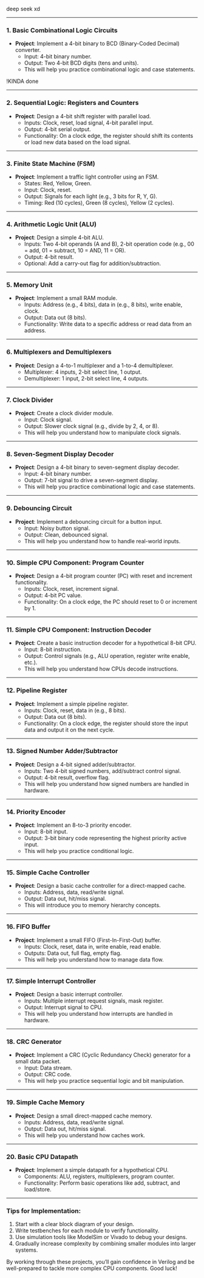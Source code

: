 deep seek xd

---

### **1. Basic Combinational Logic Circuits**
- **Project**: Implement a 4-bit binary to BCD (Binary-Coded Decimal) converter.
  - Input: 4-bit binary number.
  - Output: Two 4-bit BCD digits (tens and units).
  - This will help you practice combinational logic and case statements.


!KINDA done

---

### **2. Sequential Logic: Registers and Counters**
- **Project**: Design a 4-bit shift register with parallel load.
  - Inputs: Clock, reset, load signal, 4-bit parallel input.
  - Output: 4-bit serial output.
  - Functionality: On a clock edge, the register should shift its contents or load new data based on the load signal.

---

### **3. Finite State Machine (FSM)**
- **Project**: Implement a traffic light controller using an FSM.
  - States: Red, Yellow, Green.
  - Input: Clock, reset.
  - Output: Signals for each light (e.g., 3 bits for R, Y, G).
  - Timing: Red (10 cycles), Green (8 cycles), Yellow (2 cycles).

---

### **4. Arithmetic Logic Unit (ALU)**
- **Project**: Design a simple 4-bit ALU.
  - Inputs: Two 4-bit operands (A and B), 2-bit operation code (e.g., 00 = add, 01 = subtract, 10 = AND, 11 = OR).
  - Output: 4-bit result.
  - Optional: Add a carry-out flag for addition/subtraction.

---

### **5. Memory Unit**
- **Project**: Implement a small RAM module.
  - Inputs: Address (e.g., 4 bits), data in (e.g., 8 bits), write enable, clock.
  - Output: Data out (8 bits).
  - Functionality: Write data to a specific address or read data from an address.

---

### **6. Multiplexers and Demultiplexers**
- **Project**: Design a 4-to-1 multiplexer and a 1-to-4 demultiplexer.
  - Multiplexer: 4 inputs, 2-bit select line, 1 output.
  - Demultiplexer: 1 input, 2-bit select line, 4 outputs.

---

### **7. Clock Divider**
- **Project**: Create a clock divider module.
  - Input: Clock signal.
  - Output: Slower clock signal (e.g., divide by 2, 4, or 8).
  - This will help you understand how to manipulate clock signals.

---

### **8. Seven-Segment Display Decoder**
- **Project**: Design a 4-bit binary to seven-segment display decoder.
  - Input: 4-bit binary number.
  - Output: 7-bit signal to drive a seven-segment display.
  - This will help you practice combinational logic and case statements.

---

### **9. Debouncing Circuit**
- **Project**: Implement a debouncing circuit for a button input.
  - Input: Noisy button signal.
  - Output: Clean, debounced signal.
  - This will help you understand how to handle real-world inputs.

---

### **10. Simple CPU Component: Program Counter**
- **Project**: Design a 4-bit program counter (PC) with reset and increment functionality.
  - Inputs: Clock, reset, increment signal.
  - Output: 4-bit PC value.
  - Functionality: On a clock edge, the PC should reset to 0 or increment by 1.

---

### **11. Simple CPU Component: Instruction Decoder**
- **Project**: Create a basic instruction decoder for a hypothetical 8-bit CPU.
  - Input: 8-bit instruction.
  - Output: Control signals (e.g., ALU operation, register write enable, etc.).
  - This will help you understand how CPUs decode instructions.

---

### **12. Pipeline Register**
- **Project**: Implement a simple pipeline register.
  - Inputs: Clock, reset, data in (e.g., 8 bits).
  - Output: Data out (8 bits).
  - Functionality: On a clock edge, the register should store the input data and output it on the next cycle.

---

### **13. Signed Number Adder/Subtractor**
- **Project**: Design a 4-bit signed adder/subtractor.
  - Inputs: Two 4-bit signed numbers, add/subtract control signal.
  - Output: 4-bit result, overflow flag.
  - This will help you understand how signed numbers are handled in hardware.

---

### **14. Priority Encoder**
- **Project**: Implement an 8-to-3 priority encoder.
  - Input: 8-bit input.
  - Output: 3-bit binary code representing the highest priority active input.
  - This will help you practice conditional logic.

---

### **15. Simple Cache Controller**
- **Project**: Design a basic cache controller for a direct-mapped cache.
  - Inputs: Address, data, read/write signal.
  - Output: Data out, hit/miss signal.
  - This will introduce you to memory hierarchy concepts.

---

### **16. FIFO Buffer**
- **Project**: Implement a small FIFO (First-In-First-Out) buffer.
  - Inputs: Clock, reset, data in, write enable, read enable.
  - Outputs: Data out, full flag, empty flag.
  - This will help you understand how to manage data flow.

---

### **17. Simple Interrupt Controller**
- **Project**: Design a basic interrupt controller.
  - Inputs: Multiple interrupt request signals, mask register.
  - Output: Interrupt signal to CPU.
  - This will help you understand how interrupts are handled in hardware.

---

### **18. CRC Generator**
- **Project**: Implement a CRC (Cyclic Redundancy Check) generator for a small data packet.
  - Input: Data stream.
  - Output: CRC code.
  - This will help you practice sequential logic and bit manipulation.

---

### **19. Simple Cache Memory**
- **Project**: Design a small direct-mapped cache memory.
  - Inputs: Address, data, read/write signal.
  - Output: Data out, hit/miss signal.
  - This will help you understand how caches work.

---

### **20. Basic CPU Datapath**
- **Project**: Implement a simple datapath for a hypothetical CPU.
  - Components: ALU, registers, multiplexers, program counter.
  - Functionality: Perform basic operations like add, subtract, and load/store.

---

### **Tips for Implementation**:
1. Start with a clear block diagram of your design.
2. Write testbenches for each module to verify functionality.
3. Use simulation tools like ModelSim or Vivado to debug your designs.
4. Gradually increase complexity by combining smaller modules into larger systems.

By working through these projects, you’ll gain confidence in Verilog and be well-prepared to tackle more complex CPU components. Good luck!
